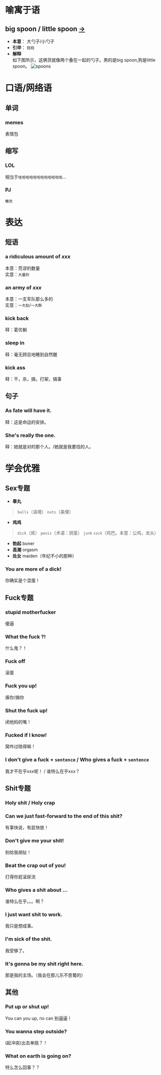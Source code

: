 # 喻寓于语
## big spoon / little spoon [->](#yyyyspoon)
 - **本意**：  大勺子/小勺子
- **引申**：  `抱抱`
- **解释**  
如下图所示，这俩货就像两个叠在一起的勺子。男的是big spoon,狗是little spoon。
![spoons](https://github.com/ZacharyChiu/KnowledgeTree/blob/master/ImgStore/En-spoons.jpg)  

# 口语/网络语
## 单词
### memes  
表情包
## 缩写
### LOL  
相当于`哇哈哈哈哈哈哈哈哈哈哈哈`...
### PJ  
`睡衣`

# 表达
## 短语
### a ridiculous amount of *xxx*
本意：荒谬的数量  
实意：`大量的`
### an army of *xxx*
本意：一支军队那么多的  
实意：`一大批`/`一大群`
### kick back
释：葛优躺
### sleep in
释：毫无顾忌地睡到自然醒
### kick ass
释：干，杀，搞，打架，搞事
## 句子
### As fate will have it.
释：这是命运的安排。
### She's really the one.
释：她就是对的那个人。/她就是我要找的人。

# 学会优雅
## Sex专题
- **睾丸**  
> `balls`（语境） `nuts`（美俚）
- **鸡鸡**  
> `dick`（屌） `penis`（术语：阴茎） `junk` `cock`（鸡巴。本意：公鸡，龙头）
- **勃起**  boner
- **高潮**  orgasm
- **处女** maiden（年纪不小的那种）
### You are more of a dick!
你确实是个混蛋！
## Fuck专题
### stupid motherfucker
傻逼
### What the fuck ?!
什么鬼？！
### Fuck off
滚蛋
### Fuck you up!
揍你/搞你
### Shut the fuck up!
闭他妈的嘴！
### Fucked if I know!
窝咋过晓得嘛！
### I don't give a fuck + `sentence` / Who gives a fuck + `sentence`
我才不在乎xxx呢！ / 谁特么在乎xxx？
## Shit专题
### Holy shit / Holy crap
### Can we just fast-forward to the end of this shit?
有事快说，有屁快放！
### Don't give me your shit!
别给我胡扯！
### Beat the crap out of you!
打得你屁滚尿流
### Who gives a shit about ...
谁特么在乎。。。啊？
### I just want shit to work.
我只是想成事。
### I'm sick of the shit.
我受够了。
### It's gonna be my shit right here.
那是我的主场。（我会在那儿乐不思蜀的）
## 其他
### Put up or shut up!
You can you up, no can 别逼逼！
### You wanna step outside?
(起冲突)出去单挑？！
### What on earth is going on?
特么怎么回事？？

<span id='yyyyspoon'></span>
